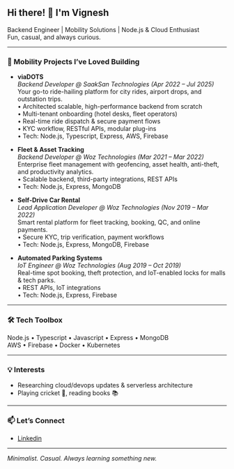 ## Hi there! 👋 I'm Vignesh

Backend Engineer | Mobility Solutions | Node.js & Cloud Enthusiast  
Fun, casual, and always curious.

---

### 🚗 Mobility Projects I’ve Loved Building

- **viaDOTS**  
  _Backend Developer @ SaakSan Technologies (Apr 2022 – Jul 2025)_  
  Your go-to ride-hailing platform for city rides, airport drops, and outstation trips.  
  • Architected scalable, high-performance backend from scratch  
  • Multi-tenant onboarding (hotel desks, fleet operators)  
  • Real-time ride dispatch & secure payment flows  
  • KYC workflow, RESTful APIs, modular plug-ins  
  • Tech: Node.js, Typescript, Express, AWS, Firebase

- **Fleet & Asset Tracking**  
  _Backend Developer @ Woz Technologies (Mar 2021 – Mar 2022)_  
  Enterprise fleet management with geofencing, asset health, anti-theft, and productivity analytics.  
  • Scalable backend, third-party integrations, REST APIs  
  • Tech: Node.js, Express, MongoDB

- **Self-Drive Car Rental**  
  _Lead Application Developer @ Woz Technologies (Nov 2019 – Mar 2022)_  
  Smart rental platform for fleet tracking, booking, QC, and online payments.  
  • Secure KYC, trip verification, payment workflows  
  • Tech: Node.js, Express, MongoDB, Firebase

- **Automated Parking Systems**  
  _IoT Engineer @ Woz Technologies (Aug 2019 – Oct 2019)_  
  Real-time spot booking, theft protection, and IoT-enabled locks for malls & tech parks.  
  • REST APIs, IoT integrations  
  • Tech: Node.js, Express, Firebase

---

### 🛠️ Tech Toolbox

Node.js • Typescript • Javascript • Express • MongoDB  
AWS • Firebase • Docker • Kubernetes

---

### 💡 Interests

- Researching cloud/devops updates & serverless architecture
- Playing cricket 🏏, reading books 📚

---

### 📫 Let’s Connect

- [Linkedin](www.linkedin.com/in/vignesh-v6b)

---

_Minimalist. Casual. Always learning something new._
